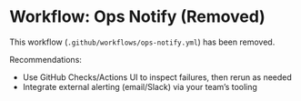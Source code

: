 # Workflow: Ops Notify (Removed)

This workflow (`.github/workflows/ops-notify.yml`) has been removed.

Recommendations:
- Use GitHub Checks/Actions UI to inspect failures, then rerun as needed
- Integrate external alerting (email/Slack) via your team’s tooling
